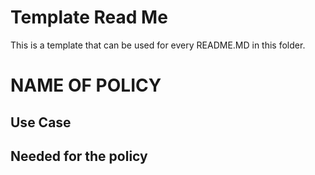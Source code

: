 # Template Read Me

This is a template that can be used for every README.MD in this folder.

# NAME OF POLICY

## Use Case

## Needed for the policy
